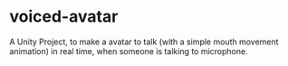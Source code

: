# voiced-avatar
A Unity Project, to make a avatar to talk (with a simple mouth movement animation) in real time, when someone is talking to microphone.
